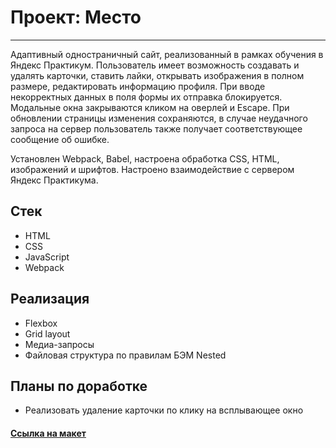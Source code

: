 # Проект: Место

---

Адаптивный одностраничный сайт, реализованный в рамках обучения в Яндекс Практикум. Пользователь имеет возможность создавать и удалять карточки, ставить лайки, открывать изображения в полном размере, редактировать информацию профиля. При вводе некорректных данных в поля формы их отправка блокируется. Модальные окна закрываются кликом на оверлей и Escape. При обновлении страницы изменения сохраняются, в случае неудачного запроса на сервер пользователь также получает соответствующее сообщение об ошибке.

Установлен Webpack, Babel, настроена обработка CSS, HTML, изображений и шрифтов. Настроено взаимодействие с сервером Яндекс Практикума.

## Стек

- HTML
- CSS
- JavaScript
- Webpack

## Реализация

- Flexbox
- Grid layout
- Медиа-запросы
- Файловая структура по правилам БЭМ Nested

## Планы по доработке

- Реализовать удаление карточки по клику на всплывающее окно

#### [Ссылка на макет](https://www.figma.com/file/2cn9N9jSkmxD84oJik7xL7/JavaScript.-Sprint-4?node-id=0%3A1)
